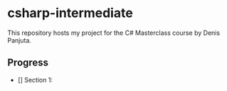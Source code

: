 # csharp-intermediate
This repository hosts my project for the C# Masterclass course by Denis Panjuta.

## Progress
- [] Section 1:	